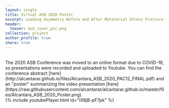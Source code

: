 ```yaml
---
layout: single
title: Virtual ASB 2020 Poster
excerpt: Loading Asymmetry Before and After Metatarsal Stress Fracture - A Case Study
header:
  teaser: asb_cover_pic.png
collection: project
author_profile: true
share: true
---
```

<br> 
The 2020 ASB Conference was moved to an online format due to COVID-19, so presentations were recorded and uploaded to Youtube. 
You can find the conference abstract [here](http://alcantarar.github.io/files/Alcantara_ASB_2020_PAC12_FINAL.pdf) and an "poster" summarizing the video presentation [here](https://raw.githubusercontent.com/alcantarar/alcantarar.github.io/master/files/Alcantara_ASB_2020_Poster.png).
<br>
{% include youtubePlayer.html id="IX8jB-pF7pk" %}
